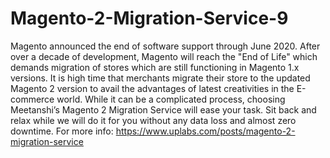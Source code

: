 # Magento-2-Migration-Service-9
Magento announced the end of software support through June 2020. After over a decade of development, Magento will reach the "End of Life" which demands migration of stores which are still functioning in Magento 1.x versions.   It is high time that merchants migrate their store to the updated Magento 2 version to avail the advantages of latest creativities in the E-commerce world.   While it can be a complicated process, choosing Meetanshi’s Magento 2 Migration Service will ease your task. Sit back and relax while we will do it for you without any data loss and almost zero downtime.   For more info: https://www.uplabs.com/posts/magento-2-migration-service
